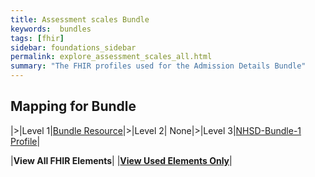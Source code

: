 ```yaml
---
title: Assessment scales Bundle
keywords:  bundles
tags: [fhir]
sidebar: foundations_sidebar
permalink: explore_assessment_scales_all.html
summary: "The FHIR profiles used for the Admission Details Bundle"
---
```



## Mapping for Bundle ##

|>|Level 1|[Bundle Resource](http://hl7.org/fhir/stu3/bundle.html)|>|Level 2| None|>|Level 3|[NHSD-Bundle-1 Profile](http://xxx)|

|**View All FHIR Elements**|    |**[View Used Elements Only](explore_assessment_scales.html#mapping-for-bundle)**| 
